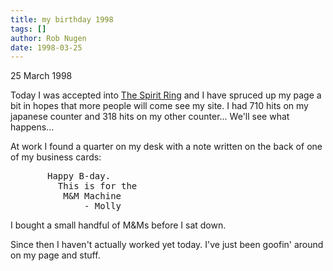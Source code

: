 ```yaml
---
title: my birthday 1998
tags: []
author: Rob Nugen
date: 1998-03-25
---
```


<title>My 28th birthday!</title>

<p class=date>25 March 1998</p>
<p>
Today I was accepted into <a href=http://www-personal.umich.edu/~airyn/spiritring.html>The Spirit Ring</a> and I have spruced up my page a bit in hopes that more people will come see my site.  I had 710 hits on my japanese counter and 318 hits on my other counter... We'll see what happens...
<p>
At work I found a quarter on my desk with a note written on the back of one of my business cards:
<p>
<pre>
       Happy B-day.
         This is for the 
          M&M Machine  
              - Molly
</pre>
<p>
I bought a small handful of M&Ms before I sat down.
<p>
Since then I haven't actually worked yet today. I've just been goofin' around on my page and stuff.
</p>
